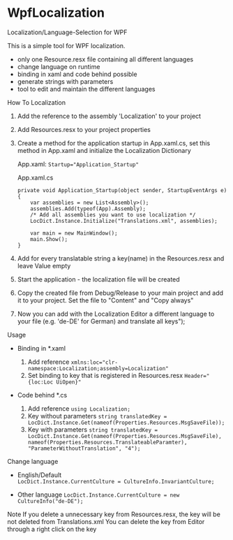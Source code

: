 # WpfLocalization
Localization/Language-Selection for WPF

This is a simple tool for WPF localization.
- only one Resource.resx file containing all different languages
- change language on runtime
- binding in xaml and code behind possible
- generate strings with parameters
- tool to edit and maintain the different languages

How To Localization  
 
1. Add the reference to the assembly 'Localization' to your project   
2. Add Resources.resx to your project properties   
3. Create a method for the application startup in App.xaml.cs, set this method in App.xaml and initialize the Localization Dictionary

	App.xaml:
	`Startup="Application_Startup"`
	
	App.xaml.cs
	
	```
	private void Application_Startup(object sender, StartupEventArgs e)
	{
		var assemblies = new List<Assembly>();
		assemblies.Add(typeof(App).Assembly);
		/* Add all assemblies you want to use localization */ 
		LocDict.Instance.Initialize("Translations.xml", assemblies);

		var main = new MainWindow();
		main.Show();
	}
	```
	   
4. Add for every translatable string a key(name) in the Resources.resx and leave Value empty    
5. Start the application - the localization file will be created    
6. Copy the created file from Debug/Release to your main project and add it to your project. Set the file to "Content" and "Copy always"     
7. Now you can add with the Localization Editor a different language to your file (e.g. 'de-DE' for German) and translate all keys");

Usage
- Binding in *.xaml
	1. Add reference
		`xmlns:loc="clr-namespace:Localization;assembly=Localization"`
	2. Set binding to key that is registered in Resources.resx
		`Header="{loc:Loc UiOpen}"`

- Code behind *.cs
	1. Add reference
		`using Localization;`
	2. Key without parameters
		`string translatedKey = LocDict.Instance.Get(nameof(Properties.Resources.MsgSaveFile));`
	3. Key with parameters
		`string translatedKey = LocDict.Instance.Get(nameof(Properties.Resources.MsgSaveFile), nameof(Properties.Resources.TranslateableParamter), "ParameterWithoutTranslation", "4");`
		

Change language
- English/Default	
    `LocDict.Instance.CurrentCulture = CultureInfo.InvariantCulture;`
	
- Other language
	`LocDict.Instance.CurrentCulture = new CultureInfo("de-DE");`


Note
If you delete a unnecessary key from Resources.resx, the key will be not deleted from Translations.xml
You can delete the key from Editor through a right click on the key
